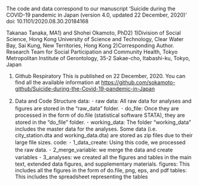 The code and data correspond to our manuscript ‘Suicide during the COVID-19 pandemic in Japan (version 4.0, updated 22 December, 2020)’ 
doi: 10.1101/2020.08.30.20184168

Takanao Tanaka, MA1) and Shohei Okamoto, PhD2)
1)Division of Social Science, Hong Kong University of Science and Technology, Clear Water Bay, Sai Kung, New Territories, Hong Kong
2)Corresponding Author. Research Team for Social Participation and Community Health, Tokyo Metropolitan Institute of Gerontology, 35-2 Sakae-cho, Itabashi-ku, Tokyo, Japan

1.	Github Respiratory
This is published on 22 December, 2020. You can find all the available information at
https://github.com/sokamoto-github/Suicide-during-the-Covid-19-pandemic-in-Japan

2.	Data and Code Structure
data: 
･	raw data: All raw data for analyses and figures are stored in the “raw_data” folder. 
･	do_file: Once they are processed in the form of do.file (statistical software STATA), they are stored in the “do_file” folder. 
･	working_data: The folder “working_data” includes the master data for the analyses. Some data (i.e. city_station.dta and working_data.dta) are stored as zip files due to their large file sizes.
code: 
･	1_data_create: Using this code, we processed the raw data. 
･	2_merge_variable: we merge the data and create variables
･	3_analyses: we created all the figures and tables in the main text, extended data figures, and supplementary materials.
figures: This includes all the figures in the form of do.file, png, eps, and pdf
tables: This includes the spreadsheet representing the tables
